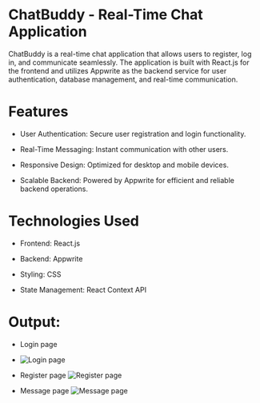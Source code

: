 
# ChatBuddy - Real-Time Chat Application

ChatBuddy is a real-time chat application that allows users to register, log in, and communicate seamlessly. The application is built with React.js for the frontend and utilizes Appwrite as the backend service for user authentication, database management, and real-time communication.

# Features
- User Authentication: Secure user registration and login functionality.

- Real-Time Messaging: Instant communication with other users.

- Responsive Design: Optimized for desktop and mobile devices.

- Scalable Backend: Powered by Appwrite for efficient and reliable backend operations.

# Technologies Used
- Frontend: React.js

- Backend: Appwrite

-  Styling: CSS

- State Management: React Context API 


# Output:

- Login page
- <img src="https://github.com/irshad1601/ChatBuddy/blob/main/src/assets/login.JPG" alt="Login page" />

- Register page
![Register page](https://github.com/irshad1601/ChatBuddy/blob/main/src/assets/register.JPG)


- Message page
![Message page](https://github.com/irshad1601/ChatBuddy/blob/main/src/assets/message.JPG)

